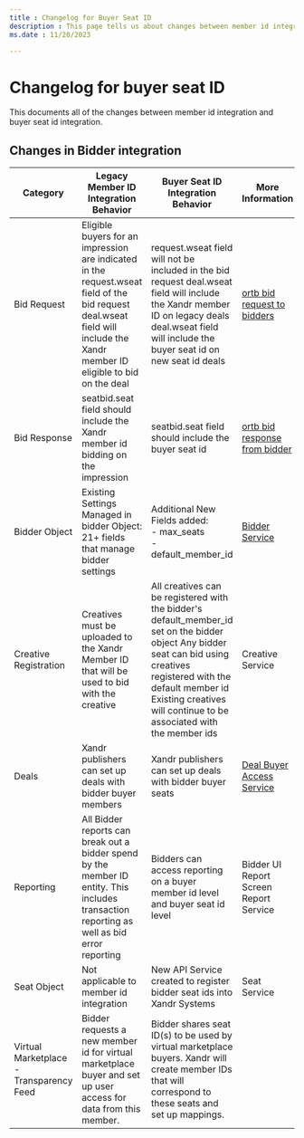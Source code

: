 ```yaml
---
title : Changelog for Buyer Seat ID
description : This page tells us about changes between member id integration and buyer seat id integration. 
ms.date : 11/20/2023

---
```



# Changelog for buyer seat ID

This documents all of the changes between member id integration and
buyer seat id integration.

## Changes in Bidder integration

| Category                                | Legacy Member ID Integration Behavior                                                                                                                                       | Buyer Seat ID Integration Behavior                                                                                                                                                                                                               | More Information                       |
|-----------------------------------------|-----------------------------------------------------------------------------------------------------------------------------------------------------------------------------|--------------------------------------------------------------------------------------------------------------------------------------------------------------------------------------------------------------------------------------------------|----------------------------------------|
| Bid Request                             | Eligible buyers for an impression are indicated in the request.wseat field of the bid request deal.wseat field will include the Xandr member ID eligible to bid on the deal | request.wseat field will not be included in the bid request deal.wseat field will include the Xandr member ID on legacy deals deal.wseat field will include the buyer seat id on new seat id deals                                               |  [ortb bid request to bidders](outgoing-bid-request-to-bidders.md)                  |
| Bid Response                            | seatbid.seat field should include the Xandr member id bidding on the impression                                                                                             | seatbid.seat field should include the buyer seat id                                                                                                                                                                                              | [ortb bid response from bidder](incoming-bid-response-from-bidders.md)           |
| Bidder Object                           | Existing Settings Managed in bidder Object: 21+ fields that manage bidder settings                                                                                          | Additional New Fields added: <br>- max_seats <br> - default_member_id                                                                                                                                                                                         | [Bidder Service](bidder-service.md)                           |
| Creative Registration                   | Creatives must be uploaded to the Xandr Member ID that will be used to bid with the creative                                                                                | All creatives can be registered with the bidder's default_member_id set on the bidder object Any bidder seat can bid using creatives registered with the default member id Existing creatives will continue to be associated with the member ids | Creative Service                       |
| Deals                                   | Xandr publishers can set up deals with bidder buyer members                                                                                                                 | Xandr publishers can set up deals with bidder buyer seats                                                                                                                                                                                        | [Deal Buyer Access Service](deal-buyer-access-service.md)                      |
| Reporting                               | All Bidder reports can break out a bidder spend by the member ID entity. This includes transaction reporting as well as bid error reporting                                 | Bidders can access reporting on a buyer member id level and buyer seat id level                                                                                                                                                                  | Bidder UI Report Screen Report Service |
| Seat Object                             | Not applicable to member id integration                                                                                                                                     | New API Service created to register bidder seat ids into Xandr Systems                                                                                                                                                                           | Seat Service                           |
| Virtual Marketplace - Transparency Feed | Bidder requests a new member id for virtual marketplace buyer and set up user access for data from this member.                                                             | Bidder shares seat ID(s) to be used by virtual marketplace buyers. Xandr will create member IDs that will correspond to these seats and set up mappings.                                                                                         |                                        |                             |                                        |
